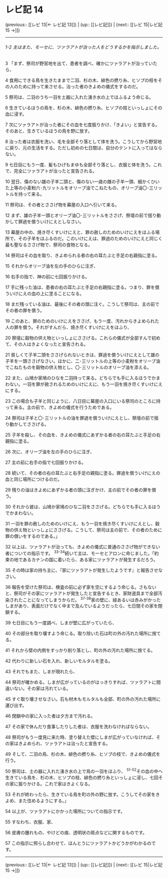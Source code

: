 # レビ記 14

(previous:: [[レビ 13|← レビ記 13]]) | (up:: [[レビ記]]) | (next:: [[レビ 15|レビ記 15 →]])

***
###### 1-2 主はまた、モーセに、ツァラアトが治った人をどうするかを指示しました。 



3 
「まず、祭司が野営地を出て、患者を調べ、確かにツァラアトが治っていたら、 



4 
食用にできる鳥を生きたままで二羽、杉の木、緋色の撚り糸、ヒソプの枝をその人のために持って来させる。治った者のきよめの儀式をするのだ。 



5 
祭司は、二羽のうち一羽を土器に入れた湧き水の上でほふるよう命じる。 



6 
生きているほうの鳥を、杉の木、緋色の撚り糸、ヒソプの枝といっしょにその血に浸す。 



7 
次にツァラアトが治った者にその血を七度振りかけ、「きよい」と宣告する。そのあと、生きているほうの鳥を野に放す。 



8 
治った者は衣服を洗い、毛を全部そり落として体を洗う。こうしてから野営地に戻り、元の生活をする。ただし初めの七日間は、自分のテントに入ってはならない。 



9 
七日目にもう一度、髪もひげもまゆも全部そり落とし、衣服と体を洗う。これで、完全にツァラアトが治ったと宣告される。 



10 
翌日、傷のない雄の子羊二頭と、傷のない一歳の雌の子羊一頭、細かくひいた上等の小麦粉六･九リットルをオリーブ油でこねたもの、オリーブ油〇･三リットルを持って来る。 



11 
祭司は、その者とささげ物を幕屋の入口へ引いて来る。 



12 
まず、雄の子羊一頭とオリーブ油〇･三リットルをささげ、祭壇の前で揺り動かして罪過を償ういけにえとしなさい。 



13 
幕屋の中の、焼き尽くすいけにえと、罪の赦しのためのいけにえをほふる場所で、その子羊をほふるのだ。このいけにえは、罪過のためのいけにえと同じく最も聖なるささげ物で、祭司の食物となる。 



14 
祭司はその血を取り、きよめられる者の右の耳たぶと手足の右親指に塗る。 



15 
それからオリーブ油を左の手のひらに注ぎ、 



16 
右手の指で、神の前に七回振りかける。 



17 
手に残った油は、患者の右の耳たぶと手足の右親指に塗る。つまり、罪を償ういけにえの血の上に塗ることになる。 



18 
まだ残っている油は、最後にその者の頭に注ぐ。こうして祭司は、主の前でその者の罪を償う。 



19 
このあと、罪のためのいけにえをささげ、もう一度、汚れからきよめられた人の罪を償う。それがすんだら、焼き尽くすいけにえをほふり、 



20 
祭壇に穀物の供え物といっしょにささげる。これらの儀式が全部すんで初めて、その人はきよくなったと宣告される。 



21 
貧しくて子羊二頭をささげられないときは、罪過を償ういけにえとして雄の子羊を一頭ささげなさい。ほかに、二･三リットルの上等の小麦粉をオリーブ油でこねたものを穀物の供え物とし、〇･三リットルのオリーブ油を添える。 



22 
また、山鳩か家鳩のひなを二羽持って来る。どちらでも手に入るほうでかまわない。一羽を罪が赦されるためのいけにえに、もう一羽を焼き尽くすいけにえにする。 



23 
この場合も子羊と同じように、八日目に幕屋の入口にいる祭司のところに持って来る。主の前で、きよめの儀式を行うためである。 



24 
祭司は子羊と〇･三リットルの油を罪過を償ういけにえとし、祭壇の前で揺り動かしてささげる。 



25 
子羊を殺し、その血を、きよめの儀式にあずかる者の右の耳たぶと手足の右親指に塗る。 



26 
次に、オリーブ油を左の手のひらに注ぎ、 



27 
主の前に右手の指で七回振りかける。 



28 
続いて、その者の右の耳たぶと右手足の親指に塗る。罪過を償ういけにえの血と同じ場所につけるのだ。 



29 
残りの油はきよめにあずかる者の頭に注ぎかけ、主の前でその者の罪を償う。 



30 
それから彼は、山鳩か家鳩のひな二羽をささげる。どちらでも手に入るほうでかまわない。 



31 
一羽を罪の赦しのためのいけにえ、もう一羽を焼き尽くすいけにえとし、穀物の供え物といっしょにささげる。こうして、祭司は主の前で、その者のために罪の償いをするのである。」 



32 
以上は、ツァラアトが治っても、きよめの儀式に普通のささげ物ができない者についての指示です。 <sup class="versenum">33-34</sup>続いて主は、モーセとアロンに命じました。「約束の地であるカナンの国に着いたら、ある家にツァラアトが発生するだろう。 



35 
その時は家の持ち主に、『家にツァラアトが発生したようです』と報告させなさい。 



36 
報告を受けた祭司は、検査の前に必ず家を空にするよう命じる。さもないと、祭司がその家にツァラアトが発生したと宣告するとき、家財道具まで全部汚染されたことになってしまうからだ。 <sup class="versenum">37-38</sup>家の壁に、緑あるいは赤みがかったしまがあり、表面だけでなく中まで及んでいるようだったら、七日間その家を閉鎖する。 



39 
七日目にもう一度調べ、しまが壁に広がっていたら、 



40 
その部分を取り壊すよう命じる。取り除いた石は町の外の汚れた場所に捨てる。 



41 
それから壁の内側をすっかり削り落とし、町の外の汚れた場所に捨てる。 



42 
代わりに新しい石を入れ、新しいモルタルを塗る。 



43 
それでもまた、しまが現れたら、 



44 
祭司が確かめる。しまが広がっているのがはっきりすれば、ツァラアトに間違いない。その家は汚れている。 



45 
すぐ取り壊させなさい。石も材木もモルタルも全部、町の外の汚れた場所に運び出す。 



46 
閉鎖中の家に入った者は夕方まで汚れる。 



47 
その家で休んだり食事したりした者は、衣服を洗わなければならない。 



48 
祭司がもう一度見に来た時、塗り替えた壁にしまが広がっていなければ、その家はきよめられ、ツァラアトは治ったと宣告する。 



49 
そして、二羽の鳥、杉の木、緋色の撚り糸、ヒソプの枝で、きよめの儀式を行う。 



50 
祭司は、土の器に入れた湧き水の上で鳥の一羽をほふり、 <sup class="versenum">51-52</sup>その血の中へ生きている鳥を、杉の木、ヒソプの枝、緋色の撚り糸といっしょに浸し、七回その家に振りかける。これで家はきよくなる。 



53 
それが終わったら、生きている鳥を町の外の野に放す。こうしてその家をきよめ、また住めるようにする。」 



54 
以上が、ツァラアトにかかった場所についての指示です。 



55 
すなわち、衣服、家、 



56 
皮膚の腫れもの、やけどの痕、透明状の斑点などに関するものです。 



57 
この指示に照らし合わせて、ほんとうにツァラアトかどうかがわかるのです。

***

(previous:: [[レビ 13|← レビ記 13]]) | (up:: [[レビ記]]) | (next:: [[レビ 15|レビ記 15 →]])
